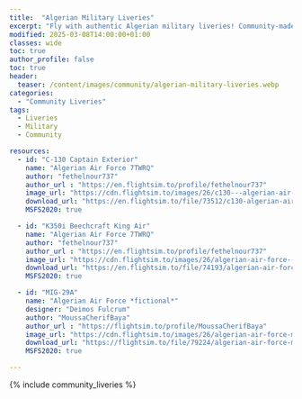 ```yaml
---
title:  "Algerian Military Liveries"
excerpt: "Fly with authentic Algerian military liveries! Community-made designs for fighter jets & transports in MSFS."
modified: 2025-03-08T14:00:00+01:00
classes: wide
toc: true
author_profile: false
toc: true
header:
  teaser: /content/images/community/algerian-military-liveries.webp
categories: 
  - "Community Liveries"
tags:
  - Liveries
  - Military
  - Community

resources:
  - id: "C-130 Captain Exterior"
    name: "Algerian Air Force 7TWRQ"
    author: "fethelnour737"
    author_url : "https://en.flightsim.to/profile/fethelnour737"
    image_url: "https://cdn.flightsim.to/images/26/c130---algerian-air-force-321711-1714248157-PBs7R.jpg?width=1400"
    download_url: "https://en.flightsim.to/file/73512/c130-algerian-air-force"
    MSFS2020: true

  - id: "K350i Beechcraft King Air"
    name: "Algerian Air Force 7TWRQ"
    author: "fethelnour737"
    author_url : "https://en.flightsim.to/profile/fethelnour737"
    image_url: "https://cdn.flightsim.to/images/26/algerian-air-force--7twrq-321711-1715366090-fwL5J.jpg?width=800"
    download_url: "https://en.flightsim.to/file/74193/algerian-air-force-7twrq"
    MSFS2020: true

  - id: "MIG-29A"
    name: "Algerian Air Force *fictional*"
    designer: "Deimos Fulcrum"
    author: "MoussaCherifBaya"
    author_url : "https://flightsim.to/profile/MoussaCherifBaya"
    image_url: "https://cdn.flightsim.to/images/26/algerian-air-force-mig-29s-livery-for-deimos-fulcrum-199247-1722871423-PwevI.jpg?width=1400"
    download_url: "https://flightsim.to/file/79224/algerian-air-force-mig-29s-livery-for-deimos-fulcrum"
    MSFS2020: true

---
```


{% include community_liveries %}